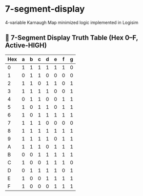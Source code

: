 # 7-segment-display
4-variable Karnaugh Map minimized logic implemented in Logisim


## 🔢 7-Segment Display Truth Table (Hex 0–F, Active-HIGH)

| Hex | a | b | c | d | e | f | g |
|-----|---|---|---|---|---|---|---|
| 0   | 1 | 1 | 1 | 1 | 1 | 1 | 0 |
| 1   | 0 | 1 | 1 | 0 | 0 | 0 | 0 |
| 2   | 1 | 1 | 0 | 1 | 1 | 0 | 1 |
| 3   | 1 | 1 | 1 | 1 | 0 | 0 | 1 |
| 4   | 0 | 1 | 1 | 0 | 0 | 1 | 1 |
| 5   | 1 | 0 | 1 | 1 | 0 | 1 | 1 |
| 6   | 1 | 0 | 1 | 1 | 1 | 1 | 1 |
| 7   | 1 | 1 | 1 | 0 | 0 | 0 | 0 |
| 8   | 1 | 1 | 1 | 1 | 1 | 1 | 1 |
| 9   | 1 | 1 | 1 | 1 | 0 | 1 | 1 |
| A   | 1 | 1 | 1 | 0 | 1 | 1 | 1 |
| B   | 0 | 0 | 1 | 1 | 1 | 1 | 1 |
| C   | 1 | 0 | 0 | 1 | 1 | 1 | 0 |
| D   | 0 | 1 | 1 | 1 | 1 | 0 | 1 |
| E   | 1 | 0 | 0 | 1 | 1 | 1 | 1 |
| F   | 1 | 0 | 0 | 0 | 1 | 1 | 1 |
